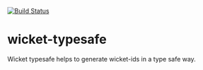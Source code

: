 [![Build Status](https://travis-ci.org/dzwicker/wicket-typesafe.png)](https://travis-ci.org/dzwicker/wicket-typesafe)

wicket-typesafe
===============

Wicket typesafe helps to generate wicket-ids in a type safe way.
